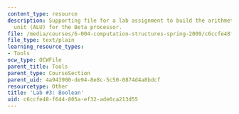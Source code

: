 ```yaml
---
content_type: resource
description: Supporting file for a lab assignment to build the arithmetic and logic
  unit (ALU) for the Beta processor.
file: /media/courses/6-004-computation-structures-spring-2009/c6ccfe48f644805aef32ade6ca213d55_lab3boolean.jsim
file_type: text/plain
learning_resource_types:
- Tools
ocw_type: OCWFile
parent_title: Tools
parent_type: CourseSection
parent_uid: 4a943900-de94-8e8c-5c50-0874d4a8bdcf
resourcetype: Other
title: 'Lab #3: Boolean'
uid: c6ccfe48-f644-805a-ef32-ade6ca213d55
---
```

